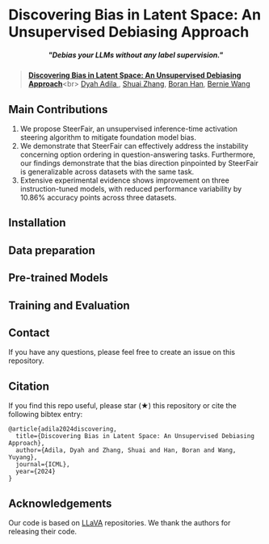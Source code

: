 # Discovering Bias in Latent Space: An Unsupervised Debiasing Approach

<h5 align="center"><i>"Debias your LLMs without any label supervision."</i></h5>

> [**Discovering Bias in Latent Space: An Unsupervised Debiasing Approach**]([https://arxiv.org/abs/2304.04704](https://arxiv.org/html/2406.03631v1))<br>
> [Dyah Adila ](https://dyahadila.github.io/), [Shuai Zhang](https://cheungdaven.github.io/), [Boran Han](https://boranhan.github.io/), [Bernie Wang](http://web.mit.edu/~ywang02/www/)






## Main Contributions

1) We propose SteerFair, an unsupervised inference-time activation steering algorithm to mitigate foundation model bias.
2) We demonstrate that SteerFair can effectively address the instability concerning option ordering in question-answering tasks. Furthermore, our findings demonstrate that the bias direction pinpointed by SteerFair is generalizable across datasets with the same task.
3) Extensive experimental evidence shows improvement on three instruction-tuned models, with reduced performance variability by 10.86\% accuracy points across three datasets.

## Installation 
## Data preparation

## Pre-trained Models

## Training and Evaluation

## Contact
If you have any questions, please feel free to create an issue on this repository.

## Citation
If you find this repo useful, please star (★) this repository or cite the following bibtex entry:

```
@article{adila2024discovering,
  title={Discovering Bias in Latent Space: An Unsupervised Debiasing Approach},
  author={Adila, Dyah and Zhang, Shuai and Han, Boran and Wang, Yuyang},
  journal={ICML},
  year={2024}
}

```

## Acknowledgements

Our code is based on [LLaVA](https://github.com/haotian-liu/LLaVA) repositories. We thank the authors for releasing their code. 
